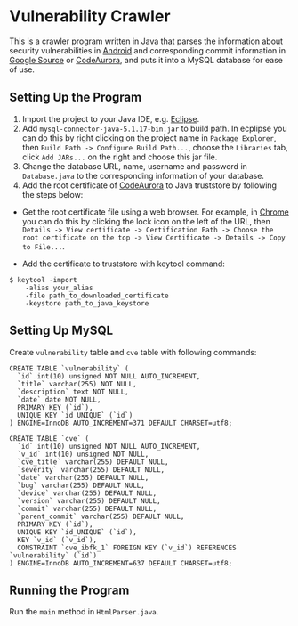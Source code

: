# Vulnerability Crawler
This is a crawler program written in Java that parses the information about security vulnerabilities in [Android](http://source.android.com/security/bulletin/) and corresponding commit information in [Google Source](https://android.googlesource.com/) or [CodeAurora](https://source.codeaurora.org/), and puts it into a MySQL database for ease of use.

## Setting Up the Program
1. Import the project to your Java IDE, e.g. [Eclipse](https://eclipse.org/).
2. Add `mysql-connector-java-5.1.17-bin.jar` to build path. In ecplipse you can do this by right clicking on the project name in `Package Explorer`, then `Build Path -> Configure Build Path...`, choose the `Libraries` tab, click `Add JARs...` on the right and choose this jar file.
3. Change the database URL, name, username and password in `Database.java` to the corresponding information of your database.
4. Add the root certificate of [CodeAurora](https://source.codeaurora.org/) to Java truststore by following the steps below:

* Get the root certificate file using a web browser. For example, in [Chrome](https://www.google.ca/chrome/browser/desktop/index.html) you can do this by clicking the lock icon on the left of the URL, then `Details -> View certificate -> Certification Path -> Choose the root certificate on the top -> View Certificate -> Details -> Copy to File...`.

* Add the certificate to truststore with keytool command:

```
$ keytool -import
	-alias your_alias
	-file path_to_downloaded_certificate
	-keystore path_to_java_keystore
```

## Setting Up MySQL
Create `vulnerability` table and `cve` table with following commands:

```
CREATE TABLE `vulnerability` (
  `id` int(10) unsigned NOT NULL AUTO_INCREMENT,
  `title` varchar(255) NOT NULL,
  `description` text NOT NULL,
  `date` date NOT NULL,
  PRIMARY KEY (`id`),
  UNIQUE KEY `id_UNIQUE` (`id`)
) ENGINE=InnoDB AUTO_INCREMENT=371 DEFAULT CHARSET=utf8;
```

```
CREATE TABLE `cve` (
  `id` int(10) unsigned NOT NULL AUTO_INCREMENT,
  `v_id` int(10) unsigned NOT NULL,
  `cve_title` varchar(255) DEFAULT NULL,
  `severity` varchar(255) DEFAULT NULL,
  `date` varchar(255) DEFAULT NULL,
  `bug` varchar(255) DEFAULT NULL,
  `device` varchar(255) DEFAULT NULL,
  `version` varchar(255) DEFAULT NULL,
  `commit` varchar(255) DEFAULT NULL,
  `parent_commit` varchar(255) DEFAULT NULL,
  PRIMARY KEY (`id`),
  UNIQUE KEY `id_UNIQUE` (`id`),
  KEY `v_id` (`v_id`),
  CONSTRAINT `cve_ibfk_1` FOREIGN KEY (`v_id`) REFERENCES `vulnerability` (`id`)
) ENGINE=InnoDB AUTO_INCREMENT=637 DEFAULT CHARSET=utf8;
```

## Running the Program
Run the `main` method in `HtmlParser.java`.
